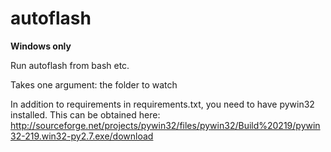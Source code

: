# autoflash

**Windows only**

Run autoflash from bash etc.

Takes one argument: the folder to watch

In addition to requirements in requirements.txt, you need to have pywin32 installed.
This can be obtained here: http://sourceforge.net/projects/pywin32/files/pywin32/Build%20219/pywin32-219.win32-py2.7.exe/download
